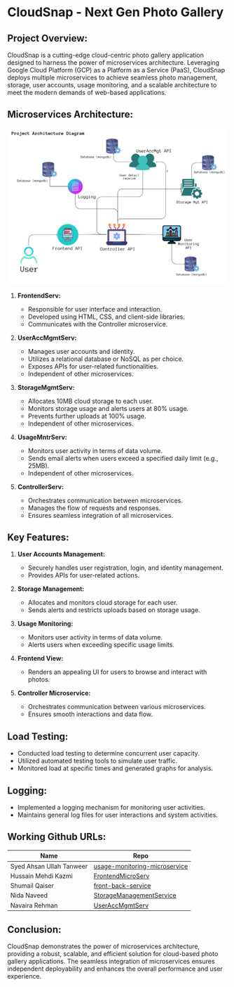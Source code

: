 # CloudSnap - Next Gen Photo Gallery

## Project Overview:

CloudSnap is a cutting-edge cloud-centric photo gallery application designed to harness the power of microservices architecture. Leveraging Google Cloud Platform (GCP) as a Platform as a Service (PaaS), CloudSnap deploys multiple microservices to achieve seamless photo management, storage, user accounts, usage monitoring, and a scalable architecture to meet the modern demands of web-based applications.

## Microservices Architecture:

![Architecture](images/architecture.jpg)

1. **FrontendServ:**
   - Responsible for user interface and interaction.
   - Developed using HTML, CSS, and client-side libraries.
   - Communicates with the Controller microservice.

2. **UserAccMgmtServ:**
   - Manages user accounts and identity.
   - Utilizes a relational database or NoSQL as per choice.
   - Exposes APIs for user-related functionalities.
   - Independent of other microservices.

3. **StorageMgmtServ:**
   - Allocates 10MB cloud storage to each user.
   - Monitors storage usage and alerts users at 80% usage.
   - Prevents further uploads at 100% usage.
   - Independent of other microservices.

4. **UsageMntrServ:**
   - Monitors user activity in terms of data volume.
   - Sends email alerts when users exceed a specified daily limit (e.g., 25MB).
   - Independent of other microservices.

5. **ControllerServ:**
   - Orchestrates communication between microservices.
   - Manages the flow of requests and responses.
   - Ensures seamless integration of all microservices.

## Key Features:

1. **User Accounts Management:**
   - Securely handles user registration, login, and identity management.
   - Provides APIs for user-related actions.

2. **Storage Management:**
   - Allocates and monitors cloud storage for each user.
   - Sends alerts and restricts uploads based on storage usage.

3. **Usage Monitoring:**
   - Monitors user activity in terms of data volume.
   - Alerts users when exceeding specific usage limits.

4. **Frontend View:**
   - Renders an appealing UI for users to browse and interact with photos.

5. **Controller Microservice:**
   - Orchestrates communication between various microservices.
   - Ensures smooth interactions and data flow.

## Load Testing:

- Conducted load testing to determine concurrent user capacity.
- Utilized automated testing tools to simulate user traffic.
- Monitored load at specific times and generated graphs for analysis.

## Logging:

- Implemented a logging mechanism for monitoring user activities.
- Maintains general log files for user interactions and system activities.

## Working Github URLs:

| Name                   | Repo                                                  |
|------------------------|-------------------------------------------------------|
| Syed Ahsan Ullah Tanweer | [usage-monitoring-microservice](https://github.com/Me-AU/usage-monitoring-microservice) |
| Hussain Mehdi Kazmi      | [FrontendMicroServ](https://github.com/Mr-H-Mehdi/FrontendMicroServ) |
| Shumail Qaiser           | [front-back-service](https://github.com/Shumailseecs21/front-back-service) |
| Nida Naveed              | [StorageManagementService](https://github.com/Nida-Naveed/StorageManagementService.git) |
| Navaira Rehman           | [UserAccMgmtServ](https://github.com/NavairaRehman/UserAccMgmtServ) |

## Conclusion:

CloudSnap demonstrates the power of microservices architecture, providing a robust, scalable, and efficient solution for cloud-based photo gallery applications. The seamless integration of microservices ensures independent deployability and enhances the overall performance and user experience.
